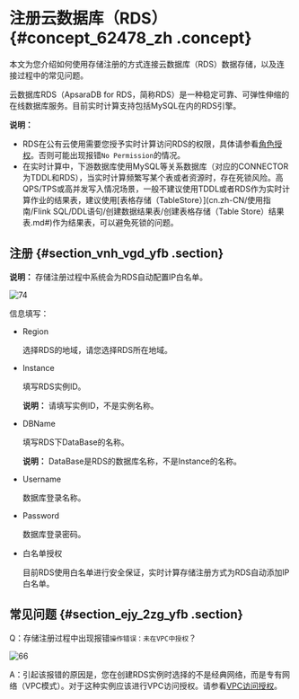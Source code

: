 # 注册云数据库（RDS） {#concept_62478_zh .concept}

本文为您介绍如何使用存储注册的方式连接云数据库（RDS）数据存储，以及连接过程中的常见问题。

云数据库RDS（ApsaraDB for RDS，简称RDS）是一种稳定可靠、可弹性伸缩的在线数据库服务。目前实时计算支持包括MySQL在内的RDS引擎。

**说明：** 

-   RDS在公有云使用需要您授予实时计算访问RDS的权限，具体请参看[角色授权]()。否则可能出现报错`No Permission`的情况。
-   在实时计算中，下游数据库使用MySQL等关系数据库（对应的CONNECTOR为TDDL和RDS），当实时计算频繁写某个表或者资源时，存在死锁风险。高QPS/TPS或高并发写入情况场景，一般不建议使用TDDL或者RDS作为实时计算作业的结果表，建议使用[表格存储（TableStore）](cn.zh-CN/使用指南/Flink SQL/DDL语句/创建数据结果表/创建表格存储（Table Store）结果表.md#)作为结果表，可以避免死锁的问题。

## 注册 {#section_vnh_vgd_yfb .section}

**说明：** 存储注册过程中系统会为RDS自动配置IP白名单。

![74](http://static-aliyun-doc.oss-cn-hangzhou.aliyuncs.com/assets/img/40857/154814943733158_zh-CN.png)

信息填写：

-   Region

    选择RDS的地域，请您选择RDS所在地域。

-   Instance

    填写RDS实例ID。

    **说明：** 请填写实例ID，不是实例名称。

-   DBName

    填写RDS下DataBase的名称。

    **说明：** DataBase是RDS的数据库名称，不是Instance的名称。

-   Username

    数据库登录名称。

-   Password

    数据库登录密码。

-   白名单授权

    目前RDS使用白名单进行安全保证，实时计算存储注册方式为RDS自动添加IP白名单。


## 常见问题 {#section_ejy_2zg_yfb .section}

Q：存储注册过程中出现报错`操作错误：未在VPC中授权`？

![66](http://static-aliyun-doc.oss-cn-hangzhou.aliyuncs.com/assets/img/40857/154814943733245_zh-CN.png)

A：引起该报错的原因是，您在创建RDS实例时选择的不是经典网络，而是专有网络（VPC模式）。对于这种实例应该进行VPC访问授权。请参看[VPC访问授权](cn.zh-CN/使用指南/数据存储/VPC访问授权.md#)。

